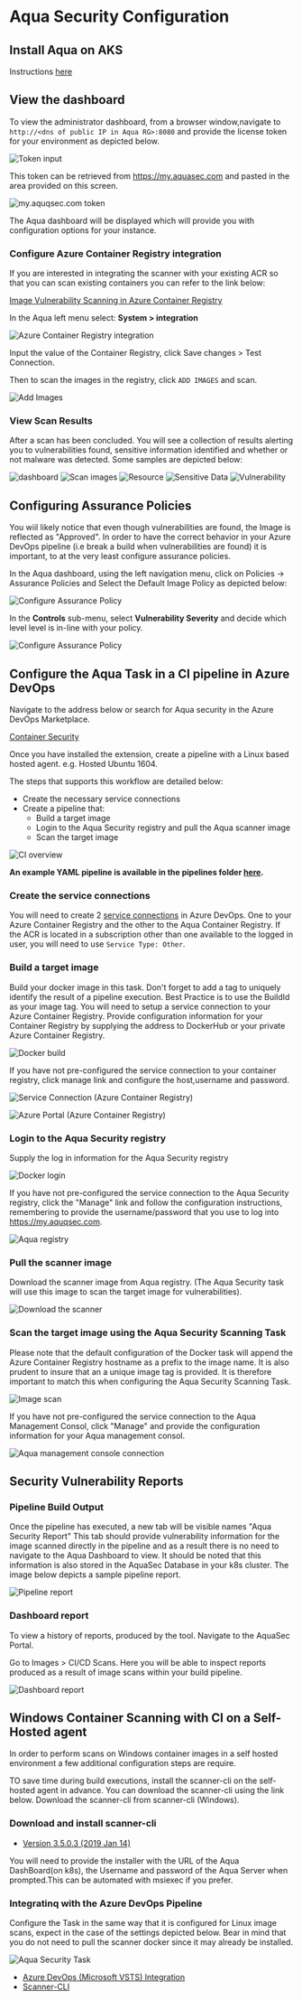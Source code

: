 # Aqua Security Configuration

## Install Aqua on AKS

Instructions [here](./InstallAquaOnAKS.md)

## View the dashboard

To view the administrator dashboard, from a browser window,navigate to  `http://<dns of public IP in Aqua RG>:8080` and provide the license token for your environment as depicted below.

![Token input](images/token.png)

This token can be retrieved from <https://my.aquasec.com> and pasted in the area provided on this screen.

![my.aquqsec.com token](images/token2.png)

The Aqua dashboard will be displayed which will provide you with configuration options for your instance.

### Configure Azure Container Registry integration

If you are interested in integrating the scanner with your existing ACR so that you can scan existing containers you can refer to the link below:

  [Image Vulnerability Scanning in Azure Container Registry](https://blog.aquasec.com/image-vulnerability-scanning-in-azure-container-registry)

In the Aqua left menu select:
  **System > integration**

![Azure Container Registry integration](images/aqua-integration.png)

Input the value of the Container Registry, click Save changes > Test Connection.

Then to scan the images in the registry, click `ADD IMAGES`  and scan.

![Add Images](images/images.png)

### View Scan Results

After a scan has been concluded. You will see a collection of results alerting you to vulnerabilities found, sensitive information identified and whether or not malware was detected. Some samples are depicted below:

![dashboard](images/risk.PNG)
![Scan images](images/scan-images.PNG)
![Resource](images/Resources.png)
![Sensitive Data](images/sensitive.png)
![Vulnerability](images/vulnerability.png)

## Configuring Assurance Policies

You wiil likely notice that even though vulnerabilities are found, the Image is reflected as "Approved". In order to have the correct behavior in your Azure DevOps pipeline (i.e break a build when vulnerabilities are found) it is important, to at the very least configure assurance policies.

In the Aqua dashboard, using the left navigation menu,  click on Policies -> Assurance Policies and Select the Default Image Policy as depicted below:

![Configure Assurance Policy](images/configure-assurance-policy.png)

In the **Controls** sub-menu, select **Vulnerability Severity** and decide which level level is in-line with your policy.

![Configure Assurance Policy](images/configure-assurance-policy2.png)

## Configure the Aqua Task in a CI pipeline in Azure DevOps

Navigate to the address below or search for Aqua security in the Azure DevOps Marketplace.

 [Container Security](https://marketplace.visualstudio.com/items?itemName=aquasec.aquasec)

Once you have installed the extension, create a pipeline with a Linux based hosted agent. e.g. Hosted Ubuntu 1604.

The steps that supports this workflow are detailed below:

* Create the necessary service connections
* Create a pipeline that:
  * Build a target image
  * Login to the Aqua Security registry and pull the Aqua scanner image
  * Scan the target image

![CI overview](images/CI.png)

**An example YAML pipeline is available in the pipelines folder [here](../../pipelines/Challenge%202/ContainerScanning/Aqua-CI.yml).**

### Create the service connections

You will need to create 2 [service connections](https://docs.microsoft.com/en-us/azure/devops/pipelines/library/service-endpoints?view=azure-devops&tabs=yaml) in Azure DevOps.  One to your Azure Container Registry and the other to the Aqua Container Registry.  If the ACR is located in a subscription other than one available to the logged in user, you will need to use `Service Type: Other`.

### Build a target image

Build your docker image in this task. Don't forget to add a tag to uniquely identify the result of a pipeline execution.  Best Practice is to use the BuildId as your image tag.  You will need to setup a service connection to your Azure Container Registry. Provide configuration information for your Container Registry by supplying the address to DockerHub or your private Azure Container Registry.

![Docker build](images/docker-build.png)

If you have not pre-configured the service connection to your container registry, click manage link and configure the host,username and password.

![Service Connection (Azure Container Registry)](images/ContainerRegistrySettings.png)

![Azure Portal (Azure Container Registry)](images/containerRegistry.png)

### Login to the Aqua Security registry

Supply the log in information for the Aqua Security registry

![Docker login](images/docker-login.png)

 If you have not pre-configured the service connection to the Aqua Security registry, click the "Manage" link and follow the configuration instructions, remembering to provide the username/password that you use to log into <https://my.aquqsec.com>.

 ![Aqua registry](images/ContainerRegistrySettingsForAqua.png)

### Pull the scanner image

Download the scanner image from Aqua registry. (The Aqua Security task will use this image to scan the target image for vulnerabilities).

![Download the scanner](images/docker-pull.png)

### Scan the target image using the Aqua Security Scanning Task

Please note that the default configuration of the Docker task will append the Azure Container Registry hostname as a prefix to the image name. It is also prudent to insure that an a unique image tag is provided. It is therefore important to match this when configuring the Aqua Security Scanning Task.

![Image scan](images/docker-aqua-scan.png)

If you have not pre-configured the service connection to the Aqua Management Consol, click "Manage" and provide the configuration information for your Aqua management consol.

![Aqua management console connection](images/aqua-management-console-connection-settings.png)

## Security Vulnerability Reports

### Pipeline Build Output

Once the pipeline has executed, a new tab will be visible names "Aqua Security Report" This tab should provide vulnerability information for the image scanned directly in the pipeline and as a result there is no need to navigate to the Aqua Dashboard to view. It should be noted that this information is also stored in the AquaSec Database in your k8s cluster. The image below depicts a sample pipeline report.

![Pipeline report](images/pipeline-report.png)

### Dashboard report

To view a history of reports, produced by the tool. Navigate to the AquaSec Portal.

Go to Images > CI/CD Scans. Here you will be able to inspect reports produced as a result of image scans within your build pipeline.

![Dashboard report](images/dashboard-report.png)

## Windows Container Scanning with CI on a Self-Hosted agent

In order to perform scans on Windows container images in a self hosted environment a few additional configuration steps are require.

TO save time during build executions, install the scanner-cli on the self-hosted agent in advance.  You can download the scanner-cli using the link below.
Download the scanner-cli from scanner-cli (Windows).

### Download and install scanner-cli

* [Version 3.5.0.3 (2019 Jan 14)](https://docs.aquasec.com/v3.5/docs/version-3503)

You will need to provide the installer with the URL of the Aqua DashBoard(on k8s), the Username and password of the Aqua Server when prompted.This can be automated with msiexec if you prefer.

### Integratinq with the Azure DevOps Pipeline

Configure the Task in the same way that it is configured for Linux image scans, expect in the case of the settings depicted below. Bear in mind that you do not need to pull the scanner docker since it may already be installed.

![Aqua Security Task](images/scanning.png)

* [Azure DevOps (Microsoft VSTS) Integration](https://docs.aquasec.com/docs/azure-devops-integration)
* [Scanner-CLI](https://docs.aquasec.com/v3.5/docs/command-line)
